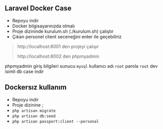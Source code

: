 ## Laravel Docker Case

 - Repoyu indir
 - Docker bilgisayarınızda olmalı
 - Proje dizininde  kurulum.sh (./kurulum.sh) çalıştır
 - Çıkan personel client seceneğini enter ile geçebiliriz

> http://localhost:8001 den projeyi çalışır
> 
> http://localhost:8002 den phpmyadmin 
> 
 phpmyadmin giriş bilgileri 
   sunucu `mysql`
   kullanıcı adı `root`
   parola `root` dev isimli db case indir


## Dockersız kullanım
 - Repoyu indir
 - Proje dizinine ;
 - `php artisan migrate`
 - `php artisan db:seed`
 - `php artisan passport:client --personal`
 

